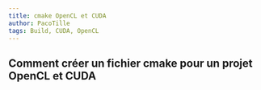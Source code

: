 ```yaml
---
title: cmake OpenCL et CUDA
author: PacoTille
tags: Build, CUDA, OpenCL
---
```



## Comment créer un fichier cmake pour un projet OpenCL et CUDA

